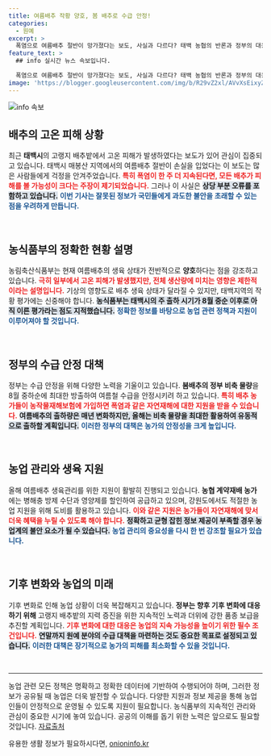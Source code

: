 ```yaml
---
title: 여름배추 작황 양호, 봄 배추로 수급 안정!
categories:
  - 원예
excerpt: >
  폭염으로 여름배추 절반이 망가졌다는 보도, 사실과 다르다? 태백 농협의 반론과 정부의 대응을 통해 고랭지 배추의 실상을 확인해보세요.
feature_text: >
  ## info 실시간 뉴스 속보입니다.

  폭염으로 여름배추 절반이 망가졌다는 보도, 사실과 다르다? 태백 농협의 반론과 정부의 대응을 통해 고랭지 배추의 실상을 확인해보세요.
image: 'https://blogger.googleusercontent.com/img/b/R29vZ2xl/AVvXsEixyZcFfHzMRdzZMjFBmAUKJYCLCGyLL1o632UiGVXcaFdKo_bkvkuCioo0uUKlGfBVcT3P84aROyZIXSBEx3Aw5nCQ3pTgDom1WDC4m8eifvWiAmWEEVb4x6G_l8C0QH225ldMjyaFvpxGEBGNO37VmDTDMHGhJPq73UglMfDca1-0aw/s1600/blogspot.png'
---
```


<p><img src="https://blogger.googleusercontent.com/img/b/R29vZ2xl/AVvXsEixyZcFfHzMRdzZMjFBmAUKJYCLCGyLL1o632UiGVXcaFdKo_bkvkuCioo0uUKlGfBVcT3P84aROyZIXSBEx3Aw5nCQ3pTgDom1WDC4m8eifvWiAmWEEVb4x6G_l8C0QH225ldMjyaFvpxGEBGNO37VmDTDMHGhJPq73UglMfDca1-0aw/s1600/blogspot.png" alt="info 속보" /></p>

<h2 data-ke-size="size26">배추의 고온 피해 상황</h2>

<p data-ke-size="size16">최근 <b>태백시</b>의 고랭지 배추밭에서 고온 피해가 발생하였다는 보도가 있어 관심이 집중되고 있습니다. 태백시 매봉산 지역에서의 여름배추 절반이 손실을 입었다는 이 보도는 많은 사람들에게 걱정을 안겨주었습니다. <b><span style="color: #ee2323;">특히 폭염이 한 주 더 지속된다면, 모든 배추가 피해를 볼 가능성이 크다는 주장이 제기되었습니다.</span></b> 그러나 이 사실은 <b><span style="background-color: #21538527;">상당 부분 오류를 포함하고 있습니다.</span></b> <b><span style="color: #1a5490;">이번 기사는 잘못된 정보가 국민들에게 과도한 불안을 초래할 수 있는 점을 우려하게 만듭니다.</span></b></p>

<p>&nbsp;</p>

<h2 data-ke-size="size26">농식품부의 정확한 현황 설명</h2>

<p data-ke-size="size16">농림축산식품부는 현재 여름배추의 생육 상태가 전반적으로 <b>양호</b>하다는 점을 강조하고 있습니다. <b><span style="color: #ee2323;">극히 일부에서 고온 피해가 발생했지만, 전체 생산량에 미치는 영향은 제한적이라는 설명입니다.</span></b> 기상의 영향도로 배추 생육 상태가 달라질 수 있지만, 태백지역의 작황 평가에는 신중해야 합니다. <b><span style="background-color: #21538527;">농식품부는 태백시의 주 출하 시기가 8월 중순 이후로 아직 이른 평가라는 점도 지적했습니다.</span></b> <b><span style="color: #1a5490;">정확한 정보를 바탕으로 농업 관련 정책과 지원이 이루어져야 할 것입니다.</span></b></p>

<p>&nbsp;</p>

<h2 data-ke-size="size26">정부의 수급 안정 대책</h2>

<p data-ke-size="size16">정부는 수급 안정을 위해 다양한 노력을 기울이고 있습니다. <b>봄배추의 정부 비축 물량</b>을 8월 중하순에 최대한 방출하여 여름철 수급을 안정시키려 하고 있습니다. <b><span style="color: #ee2323;">특히 배추 농가들이 농작물재해보험에 가입하면 폭염과 같은 자연재해에 대한 지원을 받을 수 있습니다.</span></b> <b><span style="background-color: #21538527;">여름배추의 출하량은 매년 변화하지만, 올해는 비축 물량을 최대한 활용하여 유동적으로 출하할 계획입니다.</span></b> <b><span style="color: #1a5490;">이러한 정부의 대책은 농가의 안정성을 크게 높입니다.</span></b></p>

<p>&nbsp;</p>

<h2 data-ke-size="size26">농업 관리와 생육 지원</h2>

<p data-ke-size="size16">올해 여름배추 생육관리를 위한 지원이 활발히 진행되고 있습니다. <b>농협 계약재배 농가</b>에는 병해충 방제 수단과 영양제를 할인하여 공급하고 있으며, 강원도에서도 적절한 농업 지원을 위해 도비를 활용하고 있습니다. <b><span style="color: #ee2323;">이와 같은 지원은 농가들이 자연재해에 맞서 더욱 혜택을 누릴 수 있도록 해야 합니다.</span></b> <b><span style="background-color: #21538527;">정확하고 균형 잡힌 정보 제공이 부족할 경우 농업계의 불안 요소가 될 수 있습니다.</span></b> <b><span style="color: #1a5490;">농업 관리의 중요성을 다시 한 번 강조할 필요가 있습니다.</span></b></p>

<p>&nbsp;</p>

<h2 data-ke-size="size26">기후 변화와 농업의 미래</h2>

<p data-ke-size="size16">기후 변화로 인해 농업 상황이 더욱 복잡해지고 있습니다. <b>정부는 향후 기후 변화에 대응하기 위해</b> 고랭지 배추밭의 지력 증진을 위한 지속적인 노력과 더위에 강한 품종 보급을 추진할 계획입니다. <b><span style="color: #ee2323;">기후 변화에 대한 대응은 농업의 지속 가능성을 높이기 위한 필수 조건입니다.</span></b> <b><span style="background-color: #21538527;">연말까지 원예 분야의 수급 대책을 마련하는 것도 중요한 목표로 설정되고 있습니다.</span></b> <b><span style="color: #1a5490;">이러한 대책은 장기적으로 농가의 피해를 최소화할 수 있을 것입니다.</span></b></p>

<p>&nbsp;</p>

<hr>

<p data-ke-size="size16">농업 관련 모든 정책은 명확하고 정확한 데이터에 기반하여 수행되어야 하며, 그러한 정보가 공유될 때 농업은 더욱 발전할 수 있습니다. 다양한 지원과 정보 제공을 통해 농업인들이 안정적으로 운영될 수 있도록 지원이 필요합니다. 농식품부의 지속적인 관리와 관심이 중요한 시기에 놓여 있습니다. 공공의 이해를 돕기 위한 노력은 앞으로도 필요할 것입니다. <a href="http://www.korea.kr">자료출처</a></p>
유용한 생활 정보가 필요하시다면, <a href="https://onioninfo.kr" rel="dofollow">onioninfo.kr</a>



